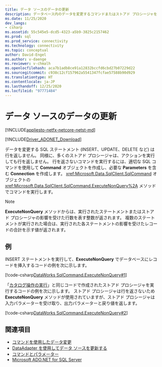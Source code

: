 ```yaml
---
title: データ ソースのデータの更新
description: データベース内のデータを変更するコマンドまたはストアド プロシージャを実行する方法について説明します。
ms.date: 11/25/2020
dev_langs:
- csharp
ms.assetid: 55c545e5-dcd5-4323-a5b9-3825c2157462
ms.prod: sql
ms.prod_service: connectivity
ms.technology: connectivity
ms.topic: conceptual
author: David-Engel
ms.author: v-daenge
ms.reviewer: v-chmalh
ms.openlocfilehash: aca7b1adb8ce91a12832bccfd6cbd27b07229d22
ms.sourcegitcommit: c938c12cf157962a5541347fcfae57588b90d929
ms.translationtype: HT
ms.contentlocale: ja-JP
ms.lasthandoff: 12/25/2020
ms.locfileid: "97771484"
---
```

# <a name="updating-data-in-a-data-source"></a>データ ソースのデータの更新

[!INCLUDE[appliesto-netfx-netcore-netst-md](../../includes/appliesto-netfx-netcore-netst-md.md)]

[!INCLUDE[Driver_ADONET_Download](../../includes/driver_adonet_download.md)]

データを変更する SQL ステートメント (INSERT、UPDATE、DELETE など) は行を返しません。 同様に、多くのストアド プロシージャは、アクションを実行しても行を返しません。 行を返さないコマンドを実行するには、適切な SQL コマンドを使用して **Command** オブジェクトを作成し、必要な **Parameters** を含む **Connection** を作成します。 <xref:Microsoft.Data.SqlClient.SqlCommand> オブジェクトの <xref:Microsoft.Data.SqlClient.SqlCommand.ExecuteNonQuery%2A> メソッドでコマンドを実行します。

> [!NOTE]
> **ExecuteNonQuery** メソッドからは、実行されたステートメントまたはストアド プロシージャの影響を受けた行数を表す整数が返されます。 複数のステートメントが実行された場合は、実行された各ステートメントの影響を受けたレコードの合計を示す値が返されます。

## <a name="example"></a>例

INSERT ステートメントを実行して、**ExecuteNonQuery** でデータベースにレコードを挿入するコードの例を次に示します。
  
[!code-csharp[DataWorks SqlCommand.ExecuteNonQuery#1](~/../sqlclient/doc/samples/SqlCommand_ExecuteNonQuery_SP_DML.cs#1)]

「[カタログ操作の実行](perform-catalog-operations.md)」と同じコードで作成されたストアド プロシージャを実行するコードの例を次に示します。 ストアド プロシージャは行を返さないため **ExecuteNonQuery** メソッドが使用されていますが、ストアド プロシージャは入力パラメーターを受け取り、出力パラメーターと戻り値を返します。

[!code-csharp[DataWorks SqlCommand.ExecuteNonQuery#2](~/../sqlclient/doc/samples/SqlCommand_ExecuteNonQuery_SP_DML.cs#2)]

## <a name="see-also"></a>関連項目

- [コマンドを使用したデータ変更](use-commands-to-modify-data.md)
- [DataAdapter を使用してデータ ソースを更新する](update-data-sources-with-dataadapters.md)
- [コマンドとパラメーター](commands-parameters.md)
- [Microsoft ADO.NET for SQL Server](microsoft-ado-net-sql-server.md)
